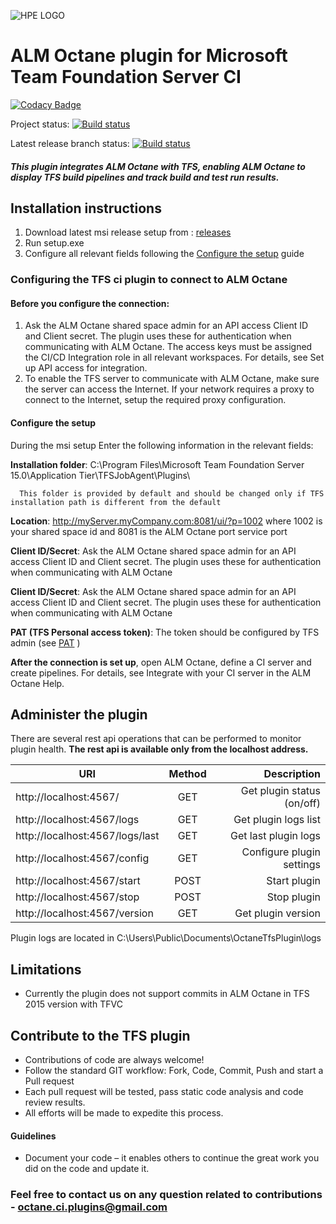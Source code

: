 ![HPE LOGO](https://upload.wikimedia.org/wikipedia/commons/4/4e/MicroFocus_logo_blue.png)

# ALM Octane plugin for Microsoft Team Foundation Server CI                        

[![Codacy Badge](https://api.codacy.com/project/badge/Grade/fde28fd11a494839b50c2b49f2fd486a)](https://www.codacy.com/app/HPSoftware/octane-tfs-plugin?utm_source=github.com&amp;utm_medium=referral&amp;utm_content=MicroFocus/octane-tfs-plugin&amp;utm_campaign=Badge_Grade)

Project status:
[![Build status](https://ci.appveyor.com/api/projects/status/ea529f2p7jit8m8t?svg=true)](https://ci.appveyor.com/project/m-seldin/octane-tfs-plugin-0ykgj)

Latest release branch status:
[![Build status](https://ci.appveyor.com/api/projects/status/ea529f2p7jit8m8t?svg=true)](https://ci.appveyor.com/project/m-seldin/octane-tfs-plugin-0ykgj)

##### This plugin integrates ALM Octane with TFS, enabling ALM Octane to display TFS build pipelines and track build and test run results.

## Installation instructions

1. Download latest msi release setup from : [releases](https://github.com/MicroFocus/octane-tfs-plugin/releases)
2. Run setup.exe
3. Configure all relevant fields following the [Configure the setup](https://github.com/MicroFocus/octane-tfs-plugin#configure-the-setup) guide

### Configuring the TFS ci plugin to connect to ALM Octane
#### Before you configure the connection:
1. Ask the ALM Octane shared space admin for an API access Client ID and Client secret. The plugin uses these for authentication when
communicating with ALM Octane. The access keys must be assigned the CI/CD Integration role in all relevant workspaces. For details, see Set up API access for integration.
2. To enable the TFS server to communicate with ALM Octane, make sure the server can access the Internet. If your network requires a proxy to connect to the Internet, setup the required proxy configuration.

#### Configure the setup
During the msi setup
Enter the following information in the relevant fields:

**Installation folder**: C:\Program Files\Microsoft Team Foundation Server 15.0\Application Tier\TFSJobAgent\Plugins\

      This folder is provided by default and should be changed only if TFS installation path is different from the default

**Location**: http://myServer.myCompany.com:8081/ui/?p=1002
where 1002 is your shared space id and 8081 is the ALM Octane port service port

**Client ID/Secret**: Ask the ALM Octane shared space admin for an API access Client ID and Client secret. The plugin uses these for authentication when communicating with ALM Octane

**Client ID/Secret**: Ask the ALM Octane shared space admin for an API access Client ID and Client secret. The plugin uses these for authentication when communicating with ALM Octane

**PAT (TFS Personal access token)**: The token should be configured by TFS admin (see [PAT](https://docs.microsoft.com/en-us/vsts/accounts/use-personal-access-tokens-to-authenticate) )

**After the connection is set up**, open ALM Octane, define a CI server and create pipelines.
For details, see Integrate with your CI server in the ALM Octane Help.

## Administer the plugin
There are several rest api operations that can be performed to monitor plugin health.
**The rest api is available only from the localhost address.**

| URI           | Method           | Description  |
| -------------         |:-------------:| -----:|
| http://localhost:4567/      | GET      |   Get plugin status (on/off) |
| http://localhost:4567/logs       | GET | Get plugin logs list  |
| http://localhost:4567/logs/last | GET      |    Get last plugin logs |
| http://localhost:4567/config       | GET |Configure plugin settings|
| http://localhost:4567/start       | POST |Start plugin|
| http://localhost:4567/stop       | POST |Stop plugin|
| http://localhost:4567/version       | GET |Get plugin version|

Plugin logs are located in C:\Users\Public\Documents\OctaneTfsPlugin\logs


## Limitations
- Currently the plugin does not support commits in ALM Octane in TFS 2015 version with TFVC
## Contribute to the TFS plugin
- Contributions of code are always welcome!
- Follow the standard GIT workflow: Fork, Code, Commit, Push and start a Pull request
- Each pull request will be tested, pass static code analysis and code review results.
- All efforts will be made to expedite this process.

#### Guidelines
- Document your code – it enables others to continue the great work you did on the code and update it.

### Feel free to contact us on any question related to contributions - octane.ci.plugins@gmail.com
